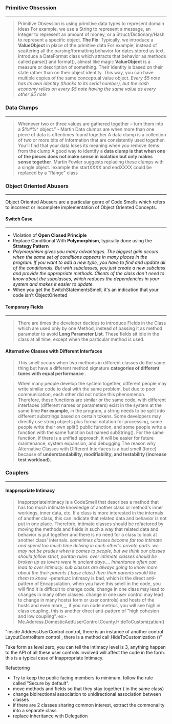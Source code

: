 
### Primitive Obsession
---
> Primitive Obsession is using primitive data types to represent domain ideas
> For example, we use a String to represent a message, an Integer to represent an amount of money, or a Struct/Dictionary/Hash to represent a specific object.
> **The Fix**: Typically, we introduce a **ValueObject** in place of the primitive data
> For example, instead of scattering all the parsing/formatting behavior for dates stored as text, introduce a DateFormat class which attracts that behavior as methods called parse() and format(), almost like magic
> **ValueObject** is a measure or description of something. Their identity is based on their state rather than on their object identity. This way, you can have multiple copies of the same conceptual value object. _Every $5 note has its own identity (thanks to its serial number), but the cash economy relies on every $5 note having the same value as every other $5 note_
### Data Clumps
---
>Whenever two or three values are gathered together – turn them into a $%#%^ object.” - Martin
>Data clumps are when more than one piece of data is oftentimes found together
>A data clump is a collection of two or more bits of information that are consistently used together. You’ll find that your data loses its meaning when you remove items from the clump
>A good way to identify a **data clump is that when one of the pieces does not make sense in isolation but only makes sense together**.
>Martin Fowler suggests replacing these clumps with a single object. Iexample  the startXXXX and endXXXX could be replaced by a "Range" class

### **Object Oriented Abusers** 
---
Object Oriented Abusers are a particular genre of Code Smells which refers to incorrect or incomplete implementation of Object Oriented Concepts.

#### Switch Case
---
- Violation of **Open Closed Principle**
- Replace Conditional With **Polymorphism**, typically done using the **Strategy Pattern**
- _Polymorphism gives you many advantages. The biggest gain occurs when the same set of conditions appears in many places in the program. If you want to add a new type, you have to find and update all of the conditionals. But with subclasses, you just create a new subclass and provide the appropriate methods. Clients of the class don't need to know about the subclasses, which reduces the dependencies in your system and makes it easier to update._
- When you get the SwitchStatementsSmell, it's an indication that your code isn't ObjectOriented

#### Temporary Fields
----
>There are times the developer decides to introduce Fields in the Class which are used only by one Method, instead of passing it as method parameter to avoid **Long Parameter List**. These fields sit idle in the class at all time, except when the particular method is used.

#### Alternative Classes with Different Interfaces
>This smell occurs when two methods in different classes do the same thing but have a different method signature
>**categories of different tunes with equal performance** .

>When many people develop the system together, different people may write similar code to deal with the same problem, but due to poor communication, each other did not notice this phenomenon. Therefore, these functions are similar or the same code, with different interfaces (different names or parameters) exist in the system at the same time
>**For example**, in the program, a string needs to be split into different substrings based on certain tokens. Some developers may directly use string objects plus formal notation for processing, some people write their own split() public function, and some people write a function with the same function but named subString(). For the same function, if there is a unified approach, it will be easier for future maintenance, system expansion, and debugging
>The reason why Alternative Classes with Different Interfaces is a bad smell (force)   because of  **understandability,  modifiability, and testability (increase test workload).**

### **Couplers**
---
 #### Inappropriate Intimacy
> InappropriateIntimacy is a CodeSmell that describes a method that has too much intimate knowledge of another class or method's inner workings, inner data, etc.
> If a class is more interested in the internals of another class, this can indicate that related data and behavior is not put in one place. Therefore, intimate classes should be refactored by moving the methods and fields in such a way that related data and behavior is put together and there is no need for a class to look at another class' internals.
> _sometimes classes become far too intimate and spend too much time delving in each other's private parts. we may not be prudes when it comes to people, but we think our classes should follow strict, puritan rules. over intimate classes should be broken up as lovers were in ancient days.... Inheritance often can lead to over intimacy. sub classes are always going to know more about the their parents ( base class) then their parents would like them to know._
> -peterluzc
intimacy is bad, which is the direct anti-pattern of Encapsulation. when you have this smell in the code, you will find it is difficult to change code, change in one class may lead to changes in many other classes. change in one user control may lead to change in many hosts( form or user controls) and hosts of the hosts and even more,,,, if you run code metrics, you will see high in class coupling, this is another direct anti-pattern of "high cohesion and low coupling".
ex:- Me.Address.DomesticAddUserControl.County.HideToCustomization()
  
"inside AddressUserControl control, there is an instance of another control  LayoutControlItem control , there is a method call HideToCustomization ()"

Take form as level zero, you can tell the intimacy level is 3, anything happen to the API of all these user controls involved will affect the code in the form. this is a typical case of Inappropriate Intimacy.

Refactoring
- Try to keep the public facing members to minimum. follow the rule called "Secure by default".
- move methods and fields so that they stay together ( in the same class)  
- change bidirectional association to unidirectional association between classes  
-  if there are 2 classes sharing common interest, extract the commonality into a separate class  
-  replace inheritance with Delegation  



<!--stackedit_data:
eyJoaXN0b3J5IjpbLTE1MTUyNzQ2MSw2OTAzNDc1MTMsLTE4Nz
A0OTczNDQsLTEwNjY5NTYzNzgsMTEyOTU1Nzk1NCwtNTEwMjU4
MTUsNTkzODQ2ODA4LDgzNjMxNDc4Niw1ODY2NjQzOTYsLTE4MD
MzMjIzMSwtMjk3Njg0NDg0LDEwMDgwODM0OTZdfQ==
-->
